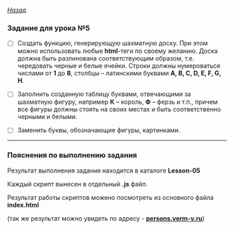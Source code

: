 ﻿*[Назад](./../README.md)*  
  
### Задание для урока №5  
  
- [ ] Создать функцию, генерирующую шахматную доску. При этом можно использовать 
любые **html**-теги по своему желанию. Доска должна быть разлинована соответствующим 
образом, т.е. чередовать черные и белые ячейки. Строки должны нумероваться числами 
от **1** до **8**, столбцы – латинскими буквами **A, B, C, D, E, F, G, H**.  
  
- [ ] Заполнить созданную таблицу буквами, отвечающими за шахматную фигуру, 
например **К** – король, **Ф** – ферзь и т.п., причем все фигуры должны стоять 
на своих местах и быть соответственно черными и белыми.  
  
- [ ] Заменить буквы, обозначающие фигуры, картинками.  
  
---  
  
### Пояснения по выполнению задания  
  
Результат выполнения задания находится в каталоге **Lesson-05**  
  
Каждый скрипт вынесен в отдельный **.js** файл.  
  
Результат работы скриптов можено посмотреть из основного файла **index.html**  
  
(так же результат можно увидеть по адресу - **[persons.verm-v.ru](http://persons.verm-v.ru)**)  
  
  
  
